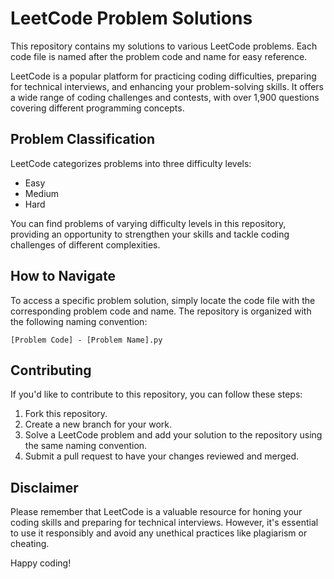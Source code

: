 # LeetCode Problem Solutions

This repository contains my solutions to various LeetCode problems. Each code file is named after the problem code and name for easy reference.

LeetCode is a popular platform for practicing coding difficulties, preparing for technical interviews, and enhancing your problem-solving skills. It offers a wide range of coding challenges and contests, with over 1,900 questions covering different programming concepts.

## Problem Classification

LeetCode categorizes problems into three difficulty levels:
- Easy
- Medium
- Hard

You can find problems of varying difficulty levels in this repository, providing an opportunity to strengthen your skills and tackle coding challenges of different complexities.

## How to Navigate

To access a specific problem solution, simply locate the code file with the corresponding problem code and name. The repository is organized with the following naming convention:

`[Problem Code] - [Problem Name].py`

## Contributing

If you'd like to contribute to this repository, you can follow these steps:
1. Fork this repository.
2. Create a new branch for your work.
3. Solve a LeetCode problem and add your solution to the repository using the same naming convention.
4. Submit a pull request to have your changes reviewed and merged.

## Disclaimer

Please remember that LeetCode is a valuable resource for honing your coding skills and preparing for technical interviews. However, it's essential to use it responsibly and avoid any unethical practices like plagiarism or cheating.

Happy coding!
